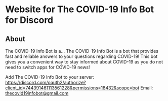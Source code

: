 # Website for The COVID-19 Info Bot for Discord

## About
The COVID-19 Info Bot is a...
The COVID-19 Info Bot is a bot that provides fast and reliable answers to your questions regarding COVID-19! This bot gives you a convenient way to stay informed about COVID-19 as you do not need to switch apps for COVID-19 news!

Add The COVID-19 Info Bot to your server: https://discord.com/oauth2/authorize?client_id=744391461113561228&permissions=18432&scope=bot
Email: [thecovid19infobot@gmail.com](mailto:thecovid19infobot@gmail.com)
